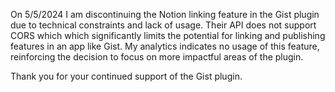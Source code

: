 On 5/5/2024 I am discontinuing the Notion linking feature in the Gist plugin due to technical constraints and lack of usage. Their API does not support CORS which which significantly limits the potential for linking and publishing features in an app like Gist. My analytics indicates no usage of this feature, reinforcing the decision to focus on more impactful areas of the plugin. 



Thank you for your continued support of the Gist plugin.